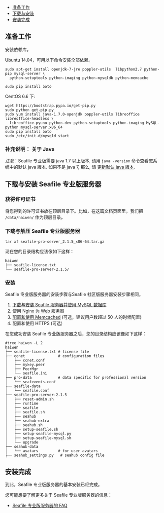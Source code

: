 - [准备工作](#wiki-preparation)
- [下载与安装](#wiki-download-and-setup)
- [安装完成](#wiki-done)

## <a id="wiki-preparation"></a>准备工作 ##

安装依赖库。

Ubuntu 14.04，可用以下命令安装全部依赖。
 
```
sudo apt-get install openjdk-7-jre poppler-utils  libpython2.7 python-pip mysql-server \
  python-setuptools python-imaging python-mysqldb python-memcache

sudo pip install boto
```

CentOS 6.6 下:

```
wget https://bootstrap.pypa.io/get-pip.py
sudo python get-pip.py
sudo yum install java-1.7.0-openjdk poppler-utils libreoffice libreoffice-headless \
  libreoffice-pyuno python-dev python-setuptools python-imaging MySQL-python mysql-server.x86_64
sudo pip install boto
sudo /etc/init.d/mysqld start
```

### 补充说明： 关于 Java

*注意*：Seafile 专业版需要 java 1.7 以上版本, 请用 `java -version` 命令查看您系统中的默认 java 版本. 如果不是 java 7, 那么, 请 [更新默认 java 版本](./change_default_java.md).


## <a id="wiki-download-and-setup"></a>下载与安装 Seafile 专业版服务器

### 获得许可证书

将您得到的许可证书放在顶层目录下。比如，在这篇文档页面里，我们把 `/data/haiwen/` 作为顶层目录。


### <a id="wiki-download-and-uncompress"></a>下载与解压 Seafile 专业版服务器 ###


```
tar xf seafile-pro-server_2.1.5_x86-64.tar.gz
```

现在您的目录结构应该像如下这样：

```
haiwen
├── seafile-license.txt
└── seafile-pro-server-2.1.5/
```

### 安装

Seafile 专业版服务器的安装步骤与Seafile 社区版服务器安装步骤相同。

1. [下载与安装 Seafile 服务器并使用 MySQL 数据库](../deploy/using_mysql.md)
2. [使用 Nginx 为 Web 服务器](../deploy/deploy_with_nginx.md)
3. [配置和使用 Memcached](../deploy/add_memcached.md) (可选，建议用户数超过 50 人的时候配置)
4. 配置和使用 HTTPS (可选)

在您成功安装 Seafile 专业版服务器之后，您的目录结构应该像如下这样：

```
#tree haiwen -L 2
haiwen
├── seafile-license.txt # license file
├── ccnet               # configuration files
│   ├── ccnet.conf
│   ├── mykey.peer
│   ├── PeerMgr
│   └── seafile.ini
├── pro-data            # data specific for professional version
│   └── seafevents.conf
├── seafile-data
│   └── seafile.conf
├── seafile-pro-server-2.1.5
│   ├── reset-admin.sh
│   ├── runtime
│   ├── seafile
│   ├── seafile.sh
│   ├── seahub
│   ├── seahub-extra
│   ├── seahub.sh
│   ├── setup-seafile.sh
│   ├── setup-seafile-mysql.py
│   ├── setup-seafile-mysql.sh
│   └── upgrade
├── seahub-data
│   └── avatars         # for user avatars
├── seahub_settings.py   # seahub config file
```

## <a id="wiki-done"></a>安装完成

到此，Seafile 专业版服务器的基本安装已经完成。

您可能想要了解更多关于 Seafile 专业版服务器的信息：


- [Seafile 专业版服务器的 FAQ](faq_for_seafile_pro_server.md)
